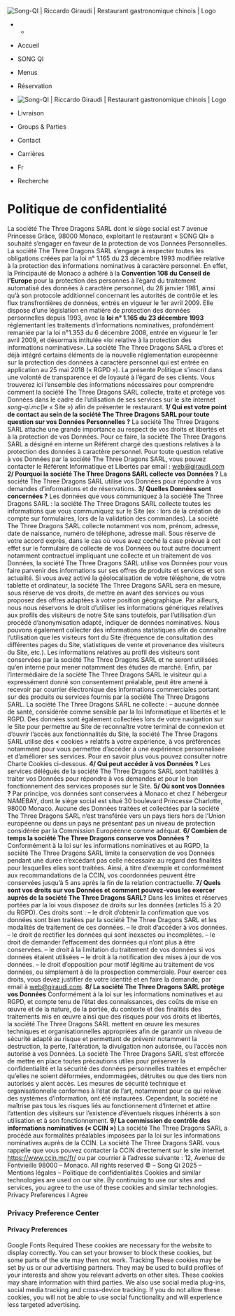 ![Song-QI | Riccardo Giraudi | Restaurant gastronomique chinois | Logo](https://www.song-qi.mc/wp-content/uploads/2017/07/logo-2-2.png)
  *   * 

  * Accueil
  * SONG QI
  * Menus
  * Réservation
  * ![Song-QI | Riccardo Giraudi | Restaurant gastronomique chinois | Logo](https://www.song-qi.mc/wp-content/uploads/2017/07/logo-2-2.png)
  * Livraison
  * Groups & Parties
  * Contact
  * Carrières
  * Fr


  * Recherche


# Politique de confidentialité
La société The Three Dragons SARL dont le siège social est 7 avenue Princesse Grâce, 98000 Monaco, exploitant le restaurant « SONG QI» a souhaité s’engager en faveur de la protection de vos Données Personnelles. La société The Three Dragons SARL s’engage à respecter toutes les obligations créées par la loi n° 1.165 du 23 décembre 1993 modifiée relative à la protection des informations nominatives à caractère personnel. En effet, la Principauté de Monaco a adhéré à la **Convention 108 du Conseil de l’Europe** pour la protection des personnes à l’égard du traitement automatisé des données à caractère personnel, du 28 janvier 1981, ainsi qu’à son protocole additionnel concernant les autorités de contrôle et les flux transfrontières de données, entrés en vigueur le 1er avril 2009.
Elle dispose d’une législation en matière de protection des données personnelles depuis 1993, avec la **loi n° 1.165 du 23 décembre 1993** réglementant les traitements d’informations nominatives, profondément remaniée par la loi n°1.353 du 6 décembre 2008, entrée en vigueur le 1er avril 2009, et désormais intitulée «loi relative à la protection des informations nominatives».
La société The Three Dragons SARL a d’ores et déjà intégré certains éléments de la nouvelle réglementation européenne sur la protection des données à caractère personnel qui est entrée en application au 25 mai 2018 (« RGPD »).
La présente Politique s’inscrit dans une volonté de transparence et de loyauté à l’égard de ses clients.
Vous trouverez ici l’ensemble des informations nécessaires pour comprendre comment la société The Three Dragons SARL collecte, traite et protège vos Données dans le cadre de l’utilisation de ses services sur le site internet _song-qi.mc_(le « Site ») afin de présenter le restaurant.
**1/ Qui est votre point de contact au sein de la société The Three Dragons SARL pour toute question sur vos Données Personnelles ?**
La société The Three Dragons SARL attache une grande importance au respect de vos droits et libertés et à la protection de vos Données. Pour ce faire, la société The Three Dragons SARL a désigné en interne un Référent chargé des questions relatives à la protection des données à caractère personnel.
Pour toute question relative à vos Données par la société The Three Dragons SARL, vous pouvez contacter le Référent Informatique et Libertés par email : web@giraudi.com
**2/ Pourquoi la société The Three Dragons SARL collecte vos Données ?**
La société The Three Dragons SARL utilise vos Données pour répondre à vos demandes d’informations et de réservations.
**3/ Quelles Données sont concernées ?**
Les données que vous communiquez à la société The Three Dragons SARL : la société The Three Dragons SARL collecte toutes les informations que vous communiquez sur le Site (ex : lors de la création de compte sur formulaires, lors de la validation des commandes).
La société The Three Dragons SARL collecte notamment vos nom, prénom, adresse, date de naissance, numéro de téléphone, adresse mail.
Sous réserve de votre accord exprès, dans le cas où vous avez coché la case prévue à cet effet sur le formulaire de collecte de vos Données ou tout autre document notamment contractuel impliquant une collecte et un traitement de vos Données, la société The Three Dragons SARL utilise vos Données pour vous faire parvenir des informations sur ses offres de produits et services et son actualité.
Si vous avez activé la géolocalisation de votre téléphone, de votre tablette et ordinateur, la société The Three Dragons SARL sera en mesure, sous réserve de vos droits, de mettre en avant des services ou vous proposez des offres adaptées à votre position géographique.
Par ailleurs, nous nous réservons le droit d’utiliser les informations génériques relatives aux profils des visiteurs de notre Site sans toutefois, par l’utilisation d’un procédé d’anonymisation adapté, indiquer de données nominatives.
Nous pouvons également collecter des informations statistiques afin de connaître l’utilisation que les visiteurs font du Site (fréquence de consultation des différentes pages du Site, statistiques de vente et provenance des visiteurs du Site, etc.).
Les informations relatives au profil des visiteurs sont conservées par la société The Three Dragons SARL et ne seront utilisées qu’en interne pour mener notamment des études de marché.
Enfin, par l’intermédiaire de la société The Three Dragons SARL le visiteur qui a expressément donné son consentement préalable, peut être amené à recevoir par courrier électronique des informations commerciales portant sur des produits ou services fournis par la société The Three Dragons SARL.
La société The Three Dragons SARL ne collecte :
– aucune donnée de santé, considérée comme sensible par la loi Informatique et libertés et le RGPD.
Des données sont également collectées lors de votre navigation sur le Site pour permettre au Site de reconnaître votre terminal de connexion et d’ouvrir l’accès aux fonctionnalités du Site, la société The Three Dragons SARL utilise des « cookies » relatifs à votre expérience, à vos préférences notamment pour vous permettre d’accéder à une expérience personnalisée et d’améliorer ses services. Pour en savoir plus vous pouvez consulter notre Charte Cookies ci-dessous.
**4/ Qui peut accéder à vos Données ?**
Les services délégués de la société The Three Dragons SARL sont habilités à traiter vos Données pour répondre à vos demandes et pour le bon fonctionnement des services proposés sur le Site.
**5/ Où sont vos Données ?**
Par principe, vos données sont conservées à Monaco et chez l’ hébergeur NAMEBAY, dont le siège social est situé 30 boulevard Princesse Charlotte, 98000 Monaco. Aucune des Données traitées et collectées par la société The Three Dragons SARL n’est transférée vers un pays tiers hors de l’Union européenne ou dans un pays ne présentant pas un niveau de protection considérée par la Commission Européenne comme adéquat.
**6/ Combien de temps la société The Three Dragons conserve vos Données ?**
Conformément à la loi sur les informations nominatives et au RGPD, la société The Three Dragons SARL limite la conservation de vos Données pendant une durée n’excédant pas celle nécessaire au regard des finalités pour lesquelles elles sont traitées.
Ainsi, à titre d’exemple et conformément aux recommandations de la CCIN, vos coordonnées peuvent être conservées jusqu’à 5 ans après la fin de la relation contractuelle.
**7/ Quels sont vos droits sur vos Données et comment pouvez-vous les exercer auprès de la société The Three Dragons SARL?**
Dans les limites et réserves portées par la loi vous disposez de droits sur les données (articles 15 à 20 du RGPD). Ces droits sont :
– le droit d’obtenir la confirmation que vos données sont bien traitées par la société The Three Dragons SARL et les modalités de traitement de ces données.
– le droit d’accéder à vos données.
– le droit de rectifier les données qui sont inexactes ou incomplètes.
– le droit de demander l’effacement des données qui n’ont plus à être conservées.
– le droit à la limitation du traitement de vos données si vos données étaient utilisées
– le droit à la notification des mises à jour de vos données.
– le droit d’opposition pour motif légitime au traitement de vos données, ou simplement à de la prospection commerciale.
Pour exercer ces droits, vous devez justifier de votre identité et en faire la demande, par email à web@giraudi.com.
**8/ La société The Three Dragons SARL protège vos Données**
Conformément à la loi sur les informations nominatives et au RGPD, et compte tenu de l’état des connaissances, des coûts de mise en œuvre et de la nature, de la portée, du contexte et des finalités des traitements mis en œuvre ainsi que des risques pour vos droits et libertés, la société The Three Dragons SARL mettent en œuvre les mesures techniques et organisationnelles appropriées afin de garantir un niveau de sécurité adapté au risque et permettant de prévenir notamment la destruction, la perte, l’altération, la divulgation non autorisée, ou l’accès non autorisé à vos Données.
La société The Three Dragons SARL s’est efforcée de mettre en place toutes précautions utiles pour préserver la confidentialité et la sécurité des données personnelles traitées et empêcher qu’elles ne soient déformées, endommagées, détruites ou que des tiers non autorisés y aient accès. Les mesures de sécurité technique et organisationnelle conformes à l’état de l’art, notamment pour ce qui relève des systèmes d’information, ont été instaurées. Cependant, la société ne maîtrise pas tous les risques liés au fonctionnement d’Internet et attire l’attention des visiteurs sur l’existence d’éventuels risques inhérents à son utilisation et à son fonctionnement.
**9/ La commission de contrôle des informations nominatives (« CCIN »)**
La société The Three Dragons SARL a procédé aux formalités préalables imposées par la loi sur les informations nominatives auprès de la CCIN.
La société The Three Dragons SARL vous rappelle que vous pouvez contacter la CCIN directement sur le site internet https://www.ccin.mc/fr/ ou par courrier à l’adresse suivante : 12, Avenue de Fontvieille 98000 – Monaco.
All rights reserved © – Song Qi 2025 – Mentions légales – Politique de confidentialités
Cookies and similar technologies are used on our site. By continuing to use our sites and services, you agree to the use of these cookies and similar technologies. 
Privacy Preferences
I Agree
### Privacy Preference Center
#### Privacy Preferences
Google Fonts
Required
These cookies are necessary for the website to display correctly. You can set your browser to block these cookies, but some parts of the site may then not work.
Tracking
These cookies may be set by us or our advertising partners. They may be used to build profiles of your interests and show you relevant adverts on other sites. These cookies may share information with third parties. We also use social media plug-ins, social media tracking and cross-device tracking. If you do not allow these cookies, you will not be able to use social functionality and will experience less targeted advertising.
